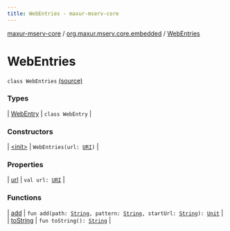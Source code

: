 ```yaml
---
title: WebEntries - maxur-mserv-core
---
```


[maxur-mserv-core](../../index.html) / [org.maxur.mserv.core.embedded](../index.html) / [WebEntries](.)

# WebEntries

`class WebEntries` [(source)](https://github.com/myunusov/maxur-mserv/tree/master/maxur-mserv-core/src/main/kotlin/org/maxur/mserv/core/embedded/WebEntries.kt#L5)

### Types

| [WebEntry](-web-entry/index.html) | `class WebEntry` |

### Constructors

| [&lt;init&gt;](-init-.html) | `WebEntries(url: `[`URI`](http://docs.oracle.com/javase/8/docs/api/java/net/URI.html)`)` |

### Properties

| [url](url.html) | `val url: `[`URI`](http://docs.oracle.com/javase/8/docs/api/java/net/URI.html) |

### Functions

| [add](add.html) | `fun add(path: `[`String`](https://kotlinlang.org/api/latest/jvm/stdlib/kotlin/-string/index.html)`, pattern: `[`String`](https://kotlinlang.org/api/latest/jvm/stdlib/kotlin/-string/index.html)`, startUrl: `[`String`](https://kotlinlang.org/api/latest/jvm/stdlib/kotlin/-string/index.html)`): `[`Unit`](https://kotlinlang.org/api/latest/jvm/stdlib/kotlin/-unit/index.html) |
| [toString](to-string.html) | `fun toString(): `[`String`](https://kotlinlang.org/api/latest/jvm/stdlib/kotlin/-string/index.html) |

